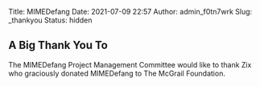 Title: MIMEDefang
Date: 2021-07-09 22:57
Author: admin_f0tn7wrk
Slug: _thankyou
Status: hidden

## A Big Thank You To

The MIMEDefang Project Management Committee would like to thank Zix who graciously donated MIMEDefang to The McGrail Foundation.

